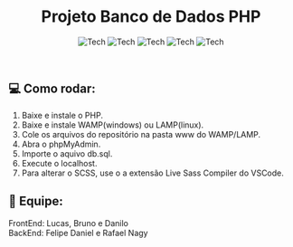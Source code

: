 <h1 align="center">Projeto Banco de Dados PHP</h1>

<p align="center">
  <img alt="Tech" src="https://img.shields.io/badge/HTML5-E34F26?style=for-the-badge&logo=html5&logoColor=white" />
  <img alt="Tech" src="https://img.shields.io/badge/CSS-149fda?style=for-the-badge" />
  <img alt="Tech" src="https://img.shields.io/badge/JavaScript-323330?style=for-the-badge&logo=javascript&logoColor=F7DF1E" />
 <img alt="Tech" src="https://img.shields.io/badge/PHP-777BB4?style=for-the-badge&logo=php&logoColor=white" />
  <img alt="Tech" src="https://img.shields.io/badge/Sass-CC6699?style=for-the-badge&logo=sass&logoColor=white" />
</p>

<br />

## :computer: Como rodar:

1. Baixe e instale o PHP.
2. Baixe e instale WAMP(windows) ou LAMP(linux).
3. Cole os arquivos do repositório na pasta www do WAMP/LAMP.
4. Abra o phpMyAdmin.
5. Importe o aquivo db.sql.
6. Execute o localhost.
7. Para alterar o SCSS, use o a extensão Live Sass Compiler do VSCode.

## :two_men_holding_hands: Equipe:

FrontEnd: Lucas, Bruno e Danilo<br />
BackEnd: Felipe Daniel e Rafael Nagy
